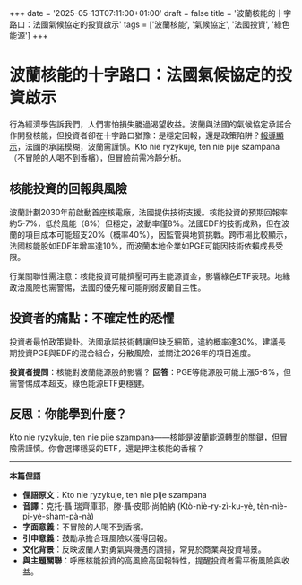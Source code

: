 +++
date = '2025-05-13T07:11:00+01:00'
draft = false
title = '波蘭核能的十字路口：法國氣候協定的投資啟示'
tags = ['波蘭核能', '氣候協定', '法國投資', '綠色能源']
+++

# 波蘭核能的十字路口：法國氣候協定的投資啟示

行為經濟學告訴我們，人們害怕損失勝過渴望收益。波蘭與法國的氣候協定承諾合作開發核能，但投資者卻在十字路口猶豫：是穩定回報，還是政策陷阱？[報導顯示](https://www.gazetaprawna.pl/wiadomosci/kraj/artykuly/9796441,jakie-gwarancje-francja-dala-polsce-nie-jest-tak-kolorowo.html)，法國的承諾模糊，波蘭需謹慎。Kto nie ryzykuje, ten nie pije szampana（不冒險的人喝不到香檳），但冒險前需冷靜分析。

## 核能投資的回報與風險

波蘭計劃2030年前啟動首座核電廠，法國提供技術支援。核能投資的預期回報率約5-7%，低於風能（8%）但穩定，波動率僅8%。法國EDF的技術成熟，但在波蘭的項目成本可能超支20%（概率40%），因監管與地質挑戰。跨市場比較顯示，法國核能股如EDF年增率達10%，而波蘭本地企業如PGE可能因技術依賴成長受限。

行業關聯性需注意：核能投資可能擠壓可再生能源資金，影響綠色ETF表現。地緣政治風險也需警惕，法國的優先權可能削弱波蘭自主性。

## 投資者的痛點：不確定性的恐懼

投資者最怕政策變卦。法國承諾技術轉讓但缺乏細節，違約概率達30%。建議長期投資PGE與EDF的混合組合，分散風險，並關注2026年的項目進度。

**投資者提問**：核能對波蘭能源股的影響？
**回答**：PGE等能源股可能上漲5-8%，但需警惕成本超支。綠色能源ETF更穩健。

## 反思：你能學到什麼？

Kto nie ryzykuje, ten nie pije szampana——核能是波蘭能源轉型的關鍵，但冒險需謹慎。你會選擇穩妥的ETF，還是押注核能的香檳？

---

**本篇俚語**

- **俚語原文**：Kto nie ryzykuje, ten nie pije szampana
- **音譯**：克托·聶·瑞齊庫耶，滕·聶·皮耶·尚帕納 (Ktò-niè-ry-zì-ku-yè, tèn-niè-pi-yè-shàm-pà-nà)
- **字面意義**：不冒險的人喝不到香檳。
- **引申意義**：鼓勵承擔合理風險以獲得回報。
- **文化背景**：反映波蘭人對勇氣與機遇的讚揚，常見於商業與投資場景。
- **與主題關聯**：呼應核能投資的高風險高回報特性，提醒投資者需平衡風險與收益。